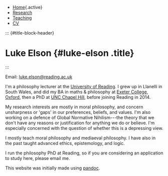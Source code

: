 -   [Home](index.html){.active}
-   [Research](research.html)
-   [Teaching](teaching.html)
-   [CV](cv.html)

::: {#title-block-header}
# Luke Elson {#luke-elson .title}
:::

Email: <luke.elson@reading.ac.uk>

I'm a philosophy lecturer at the [University of
Reading](https://www.reading.ac.uk/philosophy/). I grew up in Llanelli
in South Wales, and did my BA in maths & philosophy at [Exeter College,
Oxford](https://www.exeter.ox.ac.uk/), then a PhD at [UNC Chapel
Hill](https://philosophy.unc.edu/), before joining Reading in 2014.

My research interests are mostly in moral philosophy, and concern
unsharpness or 'gaps' in our preferences, beliefs, and values. I'm also
working on a defence of Global Normative Nihilism---the theory that we
don't have any reasons or justification for anything we do or believe.
I'm especially concerned with the question of whether this is a
depressing view.

I mostly teach moral philosophy and mediaeval philosophy. I have also in
the past taught advanced ethics, epistemology, and logic.

I run the philosophy PhD at Reading, so if you are considering an
application to study here, please email me.

This website was initially made using [pandoc](https://pandoc.org/).
